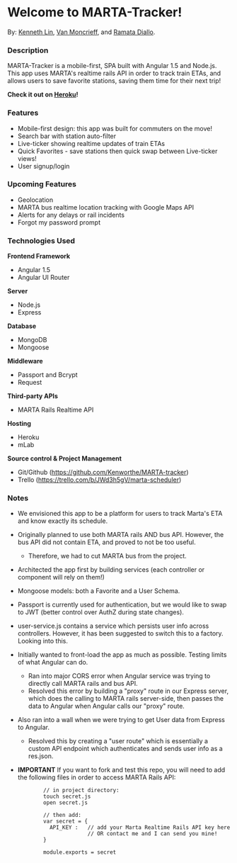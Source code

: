 # Welcome to MARTA-Tracker!
By: [Kenneth Lin](https://github.com/Kenworthe), [Van Moncrieff](https://github.com/vanmoncrieff), and [Ramata Diallo](https://github.com/ramata).

### Description

MARTA-Tracker is a mobile-first, SPA built with Angular 1.5 and Node.js. This app uses MARTA's realtime rails API in order to track train ETAs, and allows users to save favorite stations, saving them time for their next trip!

  **Check it out on [Heroku](http://marta-tracker.herokuapp.com/)!**

### Features

* Mobile-first design: this app was built for commuters on the move!
* Search bar with station auto-filter
* Live-ticker showing realtime updates of train ETAs
* Quick Favorites - save stations then quick swap between Live-ticker views!
* User signup/login

### Upcoming Features

* Geolocation
* MARTA bus realtime location tracking with Google Maps API
* Alerts for any delays or rail incidents
* Forgot my password prompt

### Technologies Used

**Frontend Framework**
* Angular 1.5
* Angular UI Router

**Server**

* Node.js
* Express

**Database**
* MongoDB
* Mongoose

**Middleware**
* Passport and Bcrypt
* Request

**Third-party APIs**

* MARTA Rails Realtime API

**Hosting**
* Heroku
* mLab

**Source control & Project Management**
* Git/Github (https://github.com/Kenworthe/MARTA-tracker)
* Trello (https://trello.com/b/JWd3h5gV/marta-scheduler)

### Notes

* We envisioned this app to be a platform for users to track Marta's ETA and know exactly its schedule.
* Originally planned to use both MARTA rails AND bus API.  However, the bus API did not contain ETA, and proved to not be too useful.
   * Therefore, we had to cut MARTA bus from the project.
* Architected the app first by building services (each controller or component will rely on them!)
* Mongoose models: both a Favorite and a User Schema.
* Passport is currently used for authentication, but we would like to swap to JWT (better control over AuthZ during state changes).
* user-service.js contains a service which persists user info across controllers. However, it has been suggested to switch this to a factory. Looking into this.
* Initially wanted to front-load the app as much as possible. Testing limits of what Angular can do. 
   * Ran into major CORS error when Angular service was trying to directly call MARTA rails and bus API.
   * Resolved this error by building a "proxy" route in our Express server, which does the calling to MARTA rails server-side, then passes the data to Angular when Angular calls our "proxy" route.
* Also ran into a wall when we were trying to get User data from Express to Angular.
   * Resolved this by creating a "user route" which is essentially a custom API endpoint which authenticates and sends user info as a res.json.

* **IMPORTANT** If you want to fork and test this repo, you will need to add the following files in order to access MARTA Rails API:

              // in project directory:
              touch secret.js
              open secret.js
              
              // then add: 
              var secret = {
                API_KEY :   // add your Marta Realtime Rails API key here 
                            // OR contact me and I can send you mine!
              }
              
              module.exports = secret
              
